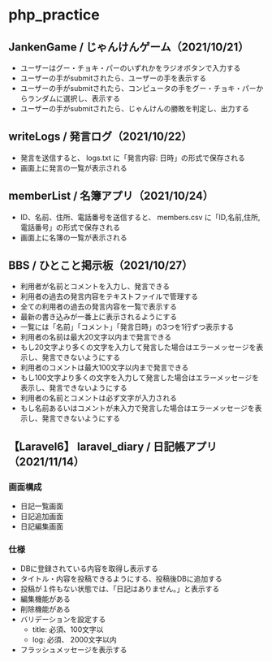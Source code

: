 # php_practice

## JankenGame / じゃんけんゲーム（2021/10/21）

* ユーザーはグー・チョキ・パーのいずれかをラジオボタンで入力する
* ユーザーの手がsubmitされたら、ユーザーの手を表示する
* ユーザーの手がsubmitされたら、コンピュータの手をグー・チョキ・パーからランダムに選択し、表示する
* ユーザーの手がsubmitされたら、じゃんけんの勝敗を判定し、出力する

## writeLogs / 発言ログ（2021/10/22）

* 発言を送信すると、 logs.txt に「発言内容: 日時」の形式で保存される
* 画面上に発言の一覧が表示される

## memberList / 名簿アプリ（2021/10/24）

* ID、名前、住所、電話番号を送信すると、 members.csv に「ID,名前,住所,電話番号」の形式で保存される
* 画面上に名簿の一覧が表示される

## BBS / ひとこと掲示板（2021/10/27）

* 利用者が名前とコメントを入力し、発言できる
* 利用者の過去の発言内容をテキストファイルで管理する
* 全ての利用者の過去の発言内容を一覧で表示する
* 最新の書き込みが一番上に表示されるようにする
* 一覧には「名前」「コメント」「発言日時」の3つを1行ずつ表示する
* 利用者の名前は最大20文字以内まで発言できる
* もし20文字より多くの文字を入力して発言した場合はエラーメッセージを表示し、発言できないようにする
* 利用者のコメントは最大100文字以内まで発言できる
* もし100文字より多くの文字を入力して発言した場合はエラーメッセージを表示し、発言できないようにする
* 利用者の名前とコメントは必ず文字が入力される
* もし名前あるいはコメントが未入力で発言した場合はエラーメッセージを表示し、発言できないようにする

## 【Laravel6】 laravel_diary / 日記帳アプリ（2021/11/14）

### 画面構成

* 日記一覧画面
* 日記追加画面
* 日記編集画面

### 仕様

* DBに登録されている内容を取得し表示する
* タイトル・内容を投稿できるようにする、投稿後DBに追加する
* 投稿が１件もない状態では、「日記はありません。」と表示する
* 編集機能がある
* 削除機能がある
* バリデーションを設定する
  * title: 必須、100文字以
  * log: 必須、 2000文字以内
* フラッシュメッセージを表示する